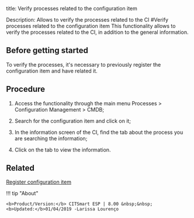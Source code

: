 title: Verify processes related to the configuration item

Description: Allows to verify the processes related to the CI
#Verify processes related to the configuration item
This functionality allows to verify the processes related to the CI, in addition to the general information.

Before getting started
--------------------------

To verify the processes, it's necessary to previously register the configuration
item and have related it.

Procedure
-------------

1.  Access the functionality through the main menu Processes \> Configuration
    Management \> CMDB;

2.  Search for the configuration item and click on it;

3.  In the information screen of the CI, find the tab about the process you are
    searching the information;

4.  Click on the tab to view the information.

Related
-----------

[Register configuration item](https://docs-dev.citsmart.com/en/site/citsmart-esp-8/5-processes/configuration/use/register-CI.html)

!!! tip "About"

    <b>Product/Version:</b> CITSmart ESP | 8.00 &nbsp;&nbsp;
    <b>Updated:</b>01/04/2019 -Larissa Lourenço
